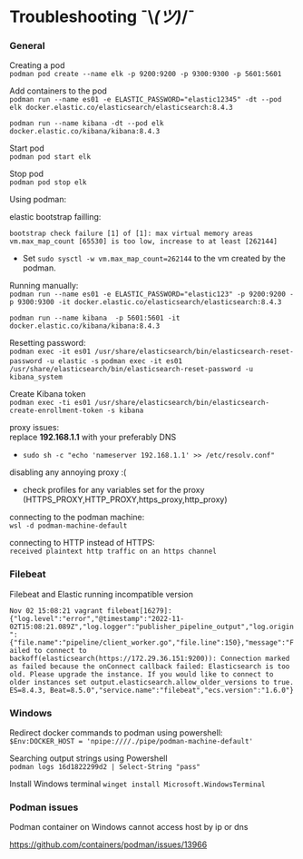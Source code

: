 # Troubleshooting ¯\\_(ツ)_/¯

### General

Creating a pod </br>
`podman pod create --name elk -p 9200:9200 -p 9300:9300 -p 5601:5601`

Add containers to the pod </br>
`podman run --name es01 -e ELASTIC_PASSWORD="elastic12345" -dt --pod elk docker.elastic.co/elasticsearch/elasticsearch:8.4.3`

`podman run --name kibana -dt --pod elk docker.elastic.co/kibana/kibana:8.4.3`

Start pod </br>
`podman pod start elk`

Stop pod </br>
`podman pod stop elk`


Using podman: </br>

elastic bootstrap failling: </br>

`bootstrap check failure [1] of [1]: max virtual memory areas vm.max_map_count [65530] is too low, increase to at least [262144]` </br>

- Set `sudo sysctl -w vm.max_map_count=262144` to the vm created by the podman.

Running manually: </br>
`podman run --name es01 -e ELASTIC_PASSWORD="elastic123" -p 9200:9200 -p 9300:9300 -it docker.elastic.co/elasticsearch/elasticsearch:8.4.3`

`podman run --name kibana  -p 5601:5601 -it docker.elastic.co/kibana/kibana:8.4.3`

Resetting password: </br>
`podman exec -it es01 /usr/share/elasticsearch/bin/elasticsearch-reset-password -u elastic -s`
`podman exec -it es01 /usr/share/elasticsearch/bin/elasticsearch-reset-password -u kibana_system`

Create Kibana token </br>
`podman exec -ti es01 /usr/share/elasticsearch/bin/elasticsearch-create-enrollment-token -s kibana`

proxy issues: </br>
  replace <b>192.168.1.1</b> with your preferably DNS

- `sudo sh -c "echo 'nameserver 192.168.1.1' >> /etc/resolv.conf"`

disabling any annoying proxy :(
- check profiles for any variables set for the proxy (HTTPS_PROXY,HTTP_PROXY,https_proxy,http_proxy)

connecting to the podman machine: </br>
 `wsl -d podman-machine-default`

 connecting to HTTP instead of HTTPS: </br>
 `received plaintext http traffic on an https channel`
### Filebeat
Filebeat and Elastic running incompatible version <br>

`Nov 02 15:08:21 vagrant filebeat[16279]: {"log.level":"error","@timestamp":"2022-11-02T15:08:21.089Z","log.logger":"publisher_pipeline_output","log.origin":{"file.name":"pipeline/client_worker.go","file.line":150},"message":"Failed to connect to backoff(elasticsearch(https://172.29.36.151:9200)): Connection marked as failed because the onConnect callback failed: Elasticsearch is too old. Please upgrade the instance. If you would like to connect to older instances set output.elasticsearch.allow_older_versions to true. ES=8.4.3, Beat=8.5.0","service.name":"filebeat","ecs.version":"1.6.0"}`

### Windows

Redirect docker commands to podman using powershell: </br>
`$Env:DOCKER_HOST = 'npipe:////./pipe/podman-machine-default'`

Searching output strings using Powershell </br>
`podman logs 16d1822299d2 | Select-String "pass"`

 Install Windows terminal
 `winget install Microsoft.WindowsTerminal`

 ### Podman issues
Podman container on Windows cannot access host by ip or dns </br>

 https://github.com/containers/podman/issues/13966